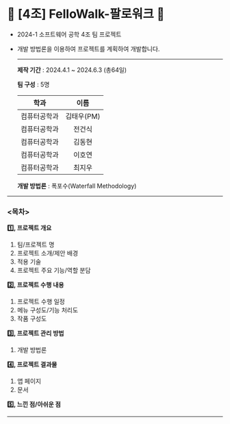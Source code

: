 # **🔵 \[4조\]  FelloWalk-팔로워크 🔵**

- 2024-1 소프트웨어 공학 4조 팀 프로젝트
- 개발 방법론을 이용하여 프로젝트를 계획하여 개발합니다.

  ---

  **제작 기간** : 2024.4.1 ~ 2024.6.3 (총64일)

  **팀 구성** : 5명
  
  학과|이름
  :---:|:---:
  컴퓨터공학과|김태우(PM)
  컴퓨터공학과|전건식
  컴퓨터공학과|김동현
  컴퓨터공학과|이호연
  컴퓨터공학과|최지우

  **개발 방법론** : 폭포수(Waterfall Methodology)

---

### **<목차>**

**1️⃣, 프로젝트 개요**

1.  팀/프로젝트 명
2.  프로젝트 소개/제안 배경
3.  적용 기술
4.  프로젝트 주요 기능/역할 분담

**2️⃣, 프로젝트 수행 내용**

1.  프로젝트 수행 일정
2.  메뉴 구성도/기능 처리도
3.  작품 구성도

**3️⃣, 프로젝트 관리 방법**

1.  개발 방법론

**4️⃣, 프로젝트 결과물**

1.  앱 페이지
2.  문서

**5️⃣, 느낀 점/아쉬운 점**

---
